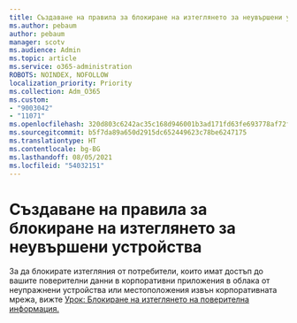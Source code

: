 ```yaml
---
title: Създаване на правила за блокиране на изтеглянето за неувършени устройства
ms.author: pebaum
author: pebaum
manager: scotv
ms.audience: Admin
ms.topic: article
ms.service: o365-administration
ROBOTS: NOINDEX, NOFOLLOW
localization_priority: Priority
ms.collection: Adm_O365
ms.custom:
- "9003042"
- "11071"
ms.openlocfilehash: 320d803c6242ac35c168d946001b3ad171fd63fe693778af72fb50fe305dc572
ms.sourcegitcommit: b5f7da89a650d2915dc652449623c78be6247175
ms.translationtype: HT
ms.contentlocale: bg-BG
ms.lasthandoff: 08/05/2021
ms.locfileid: "54032151"
---
```

# <a name="create-a-block-download-policy-for-unmanaged-devices"></a>Създаване на правила за блокиране на изтеглянето за неувършени устройства

За да блокирате изтегляния от потребители, които имат достъп до вашите поверителни данни в корпоративни приложения в облака от неупражнени устройства или местоположения извън корпоративната мрежа, вижте [Урок: Блокиране на изтеглянето на поверителна информация.](https://docs.microsoft.com/cloud-app-security/use-case-proxy-block-session-aad)



